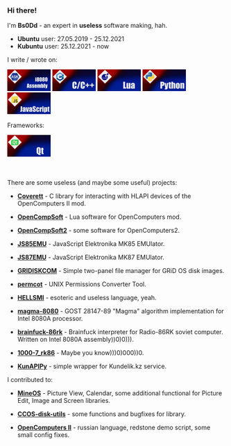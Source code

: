 ### Hi there! 

I'm **Bs0Dd** - an expert in **useless** software making, hah.

* **Ubuntu** user: 27.05.2019 - 25.12.2021
* **Kubuntu** user: 25.12.2021 - now

I write / wrote on:
<p align="left">
  <img src="https://raw.githubusercontent.com/Bs0Dd/Bs0Dd/main/badges/asm.png" alt="i8080 Assembly" width="100" height="50">
  <img src="https://raw.githubusercontent.com/Bs0Dd/Bs0Dd/main/badges/ccpp.png" alt="C/C++" width="100" height="50">
  <img src="https://raw.githubusercontent.com/Bs0Dd/Bs0Dd/main/badges/lua.png" alt="Lua" width="100" height="50">
  <img src="https://raw.githubusercontent.com/Bs0Dd/Bs0Dd/main/badges/python.png" alt="Python" width="100" height="50">
  <img src="https://raw.githubusercontent.com/Bs0Dd/Bs0Dd/main/badges/js.png" alt="JavaScript" width="100" height="50">
</p>

Frameworks:
<p align="left">
  <img src="https://raw.githubusercontent.com/Bs0Dd/Bs0Dd/main/badges/qt.png" alt="Qt" width="100" height="50">
</p>

<br><br>
There are some useless (and maybe some useful) projects:

* [**Coverett**](https://github.com/Bs0Dd/Coverett) - C library for interacting with HLAPI devices of the OpenComputers II mod.

* [**OpenCompSoft**](https://github.com/Bs0Dd/OpenCompSoft) - Lua software for OpenComputers mod.

* [**OpenCompSoft2**](https://github.com/Bs0Dd/OpenCompSoft2) - some software for OpenComputers2.

* [**JS85EMU**](https://github.com/Bs0Dd/JS85EMU) - JavaScript Elektronika MK85 EMUlator.
 
* [**JS87EMU**](https://github.com/Bs0Dd/JS87EMU) - JavaScript Elektronika MK87 EMUlator.

* [**GRIDISKCOM**](https://github.com/Bs0Dd/GRiDISKCOM) - Simple two-panel file manager for GRiD OS disk images.

* [**permcot**](https://github.com/Bs0Dd/permcot) - UNIX Permissions Converter Tool. 

* [**HELLSMI**](https://github.com/Bs0Dd/HELLSMI) - esoteric and useless language, yeah.

* [**magma-8080**](https://github.com/Bs0Dd/magma-8080) - GOST 28147-89 "Magma" algorithm implementation for Intel 8080A processor.

* [**brainfuck-86rk**](https://github.com/Bs0Dd/brainfuck-86rk) - Brainfuck interpreter for Radio-86RK soviet computer. Written on Intel 8080A assembly))0)0))).

* [**1000-7_rk86**](https://github.com/Bs0Dd/1000-7_rk86) - Maybe you know)))0)000))0.

* [**KunAPIPy**](https://github.com/Bs0Dd/KunAPIPy) - simple wrapper for Kundelik.kz service.


I contributed to:

* [**MineOS**](https://github.com/IgorTimofeev/MineOS) - Picture View, Calendar, some additional functional for Picture Edit, Image and Screen libraries.

* [**CCOS-disk-utils**](https://github.com/BOOtak/CCOS-disk-utils) - some functions and bugfixes for library.

* [**OpenComputers II**](https://github.com/fnuecke/oc2) - russian language, redstone demo script, some small config fixes.

